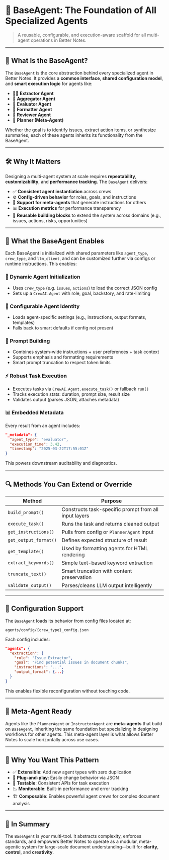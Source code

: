 # 🧠 BaseAgent: The Foundation of All Specialized Agents

> A reusable, configurable, and execution-aware scaffold for all multi-agent operations in Better Notes.

---

## 📌 What Is the BaseAgent?

The `BaseAgent` is the core abstraction behind every specialized agent in Better Notes. It provides a **common interface**, **shared configuration model**, and **smart execution logic** for agents like:

- 🕵️‍♂️ **Extractor Agent**
- 🧩 **Aggregator Agent**
- 🧮 **Evaluator Agent**
- 🧾 **Formatter Agent**
- 🧪 **Reviewer Agent**
- 🧭 **Planner (Meta-Agent)**

Whether the goal is to identify issues, extract action items, or synthesize summaries, each of these agents inherits its functionality from the BaseAgent.

---

## 🛠️ Why It Matters

Designing a multi-agent system at scale requires **repeatability**, **customizability**, and **performance tracking**. The `BaseAgent` delivers:

- ✅ **Consistent agent instantiation** across crews
- ⚙️ **Config-driven behavior** for roles, goals, and instructions
- 🧠 **Support for meta-agents** that generate instructions for others
- 📊 **Execution metrics** for performance transparency
- 🧱 **Reusable building blocks** to extend the system across domains (e.g., issues, actions, risks, opportunities)

---

## 🧩 What the BaseAgent Enables

Each BaseAgent is initialized with shared parameters like `agent_type`, `crew_type`, and `llm_client`, and can be customized further via configs or runtime instructions. This enables:

### 🔄 Dynamic Agent Initialization

- Uses `crew_type` (e.g. `issues`, `actions`) to load the correct JSON config
- Sets up a `CrewAI.Agent` with role, goal, backstory, and rate-limiting

### 🧬 Configurable Agent Identity

- Loads agent-specific settings (e.g., instructions, output formats, templates)
- Falls back to smart defaults if config not present

### 🧠 Prompt Building

- Combines system-wide instructions + user preferences + task context
- Supports emphasis and formatting requirements
- Smart prompt truncation to respect token limits

### ⚡ Robust Task Execution

- Executes tasks via `CrewAI.Agent.execute_task()` or fallback `run()`
- Tracks execution stats: duration, prompt size, result size
- Validates output (parses JSON, attaches metadata)

### 📊 Embedded Metadata

Every result from an agent includes:
```json
"_metadata": {
  "agent_type": "evaluator",
  "execution_time": 3.42,
  "timestamp": "2025-03-22T17:55:01Z"
}
```

This powers downstream auditability and diagnostics.

---

## 🔍 Methods You Can Extend or Override

| Method | Purpose |
|--------|---------|
| `build_prompt()` | Constructs task-specific prompt from all input layers |
| `execute_task()` | Runs the task and returns cleaned output |
| `get_instructions()` | Pulls from config or `PlannerAgent` input |
| `get_output_format()` | Defines expected structure of result |
| `get_template()` | Used by formatting agents for HTML rendering |
| `extract_keywords()` | Simple text-based keyword extraction |
| `truncate_text()` | Smart truncation with content preservation |
| `validate_output()` | Parses/cleans LLM output intelligently |

---

## 📁 Configuration Support

The `BaseAgent` loads its behavior from config files located at:

```
agents/config/{crew_type}_config.json
```

Each config includes:

```json
"agents": {
  "extraction": {
    "role": "Issue Extractor",
    "goal": "Find potential issues in document chunks",
    "instructions": "...",
    "output_format": {...}
  }
}
```

This enables flexible reconfiguration without touching code.

---

## 🧠 Meta-Agent Ready

Agents like the `PlannerAgent` or `InstructorAgent` are **meta-agents** that build on `BaseAgent`, inheriting the same foundation but specializing in designing workflows for other agents. This meta-agent layer is what allows Better Notes to scale horizontally across use cases.

---

## 🧠 Why You Want This Pattern

- ✅ **Extensible**: Add new agent types with zero duplication
- 🔌 **Plug-and-play**: Easily change behavior via JSON
- 🧪 **Testable**: Consistent APIs for task execution
- 📉 **Monitorable**: Built-in performance and error tracking
- 🏗️ **Composable**: Enables powerful agent crews for complex document analysis

---

## 🧪 In Summary

The `BaseAgent` is your multi-tool. It abstracts complexity, enforces standards, and empowers Better Notes to operate as a modular, meta-agentic system for large-scale document understanding—built for **clarity**, **control**, and **creativity**.

